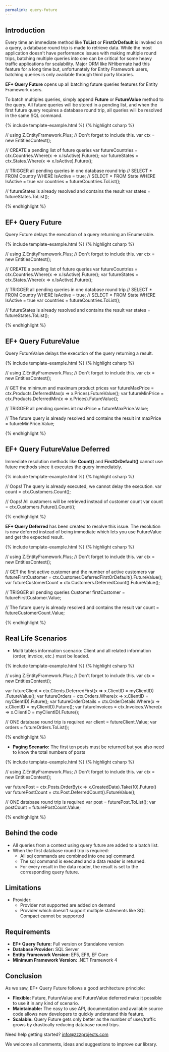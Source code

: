 ```yaml
---
permalink: query-future
---
```


## Introduction

Every time an immediate method like **ToList** or **FirstOrDefault** is invoked on a query, a database round trip is made to retrieve data. While the most application doesn't have performance issues with making multiple round trips, batching multiple queries into one can be critical for some heavy traffic applications for scalability. Major ORM like NHibernate had this feature for a long time but, unfortunately for Entity Framework users, batching queries is only available through third party libraries.

**EF+ Query Future** opens up all batching future queries features for Entity Framework users.

To batch multiples queries, simply append **Future** or **FutureValue** method to the query. All future queries will be stored in a pending list, and when the first future query requires a database round trip, all queries will be resolved in the same SQL command.

{% include template-example.html %} 
{% highlight csharp %}

// using Z.EntityFramework.Plus; // Don't forget to include this.
var ctx = new EntitiesContext();

// CREATE a pending list of future queries
var futureCountries = ctx.Countries.Where(x => x.IsActive).Future();
var futureStates = ctx.States.Where(x => x.IsActive).Future();

// TRIGGER all pending queries in one database round trip
// SELECT * FROM Country WHERE IsActive = true;
// SELECT * FROM State WHERE IsActive = true
var countries = futureCountries.ToList();

// futureStates is already resolved and contains the result
var states = futureStates.ToList();

{% endhighlight %}


## EF+ Query Future

Query Future delays the execution of a query returning an IEnumerable.

{% include template-example.html %} 
{% highlight csharp %}

// using Z.EntityFramework.Plus; // Don't forget to include this.
var ctx = new EntitiesContext();

// CREATE a pending list of future queries
var futureCountries = ctx.Countries.Where(x => x.IsActive).Future();
var futureStates = ctx.States.Where(x => x.IsActive).Future();

// TRIGGER all pending queries in one database round trip
// SELECT * FROM Country WHERE IsActive = true;
// SELECT * FROM State WHERE IsActive = true
var countries = futureCountries.ToList();

// futureStates is already resolved and contains the result
var states = futureStates.ToList();

{% endhighlight %}

## EF+ Query FutureValue

Query FutureValue delays the execution of the query returning a result.

{% include template-example.html %} 
{% highlight csharp %}

// using Z.EntityFramework.Plus; // Don't forget to include this.
var ctx = new EntitiesContext();

// GET the minimum and maximum product prices
var futureMaxPrice = ctx.Products.DeferredMax(x => x.Prices).FutureValue<int>();
var futureMinPrice = ctx.Products.DeferredMin(x => x.Prices).FutureValue<int>();

// TRIGGER all pending queries
int maxPrice = futureMaxPrice.Value;

// The future query is already resolved and contains the result
int maxPrice = futureMinPrice.Value;

{% endhighlight %}

## EF+ Query FutureValue Deferred

Immediate resolution methods like **Count()** and **FirstOrDefault()** cannot use future methods since it executes the query immediately.

{% include template-example.html %} 
{% highlight csharp %}

// Oops! The query is already executed, we cannot delay the execution.
var count = ctx.Customers.Count();

// Oops! All customers will be retrieved instead of customer count
var count = ctx.Customers.Future().Count();

{% endhighlight %}

**EF+ Query Deferred** has been created to resolve this issue. The resolution is now deferred instead of being immediate which lets you use FutureValue and get the expected result.

{% include template-example.html %} 
{% highlight csharp %}

// using Z.EntityFramework.Plus; // Don't forget to include this.
var ctx = new EntitiesContext();

// GET the first active customer and the number of active customers
var futureFirstCustomer = ctx.Customer.DeferredFirstOrDefault().FutureValue();
var futureCustomerCount = ctx.Customers.DeferredCount().FutureValue();

// TRIGGER all pending queries
Customer firstCustomer = futureFirstCustomer.Value;

// The future query is already resolved and contains the result
var count = futureCustomerCount.Value;

{% endhighlight %}

## Real Life Scenarios

 - Multi tables information scenario: Client and all related information (order, invoice, etc.) must be loaded.

{% include template-example.html %} 
{% highlight csharp %}

// using Z.EntityFramework.Plus; // Don't forget to include this.
var ctx = new EntitiesContext();

var futureClient = ctx.Clients.DeferredFirst(x => x.ClientID = myClientID)
                                 .FutureValue();
var futureOrders = ctx.Orders.Where(x => x.ClientID = myClientID).Future();
var futureOrderDetails = ctx.OrderDetails.Where(x => x.ClientID = myClientID).Future();
var futureInvoices = ctx.Invoices.Where(x => x.ClientID = myClientID).Future();

// ONE database round trip is required
var client = futureClient.Value;
var orders = futureOrders.ToList();

{% endhighlight %}

 - **Paging Scenario:** The first ten posts must be returned but you also need to know the total numbers of posts

{% include template-example.html %} 
{% highlight csharp %}

// using Z.EntityFramework.Plus; // Don't forget to include this.
var ctx = new EntitiesContext();

var futurePost = ctx.Posts.OrderBy(x => x.CreatedDate).Take(10).Future()
var futurePostCount = ctx.Post.DeferredCount().FutureValue();

// ONE database round trip is required
var post = futurePost.ToList();
var postCount = futurePostCount.Value;

{% endhighlight %}

## Behind the code

 - All queries from a context using query future are added to a batch list.
 - When the first database round trip is required:
   - All sql commands are combined into one sql command.
   - The sql command is executed and a data reader is returned.
   - For every result in the data reader, the result is set to the corresponding query future.

## Limitations

 - Provider:
   - Provider not supported are added on demand
   - Provider which doesn't support multiple statements like SQL Compact cannot be supported

## Requirements

 - **EF+ Query Future:** Full version or Standalone version
 - **Database Provider:** SQL Server
 - **Entity Framework Version:** EF5, EF6, EF Core
 - **Minimum Framework Version:** .NET Framework 4

## Conclusion

As we saw, EF+ Query Future follows a good architecture principle:

 - **Flexible:** Future, FutureValue and FutureValue deferred make it possible to use it in any kind of scenario.
 - **Maintainable:** The easy to use API, documentation and available source code allows new developers to quickly understand this feature.
 - **Scalable:** Query Future gets only better as the number of user/traffic grows by drastically reducing database round trips.

Need help getting started? [info@zzzprojects.com](mailto:info@zzzprojects.com)

We welcome all comments, ideas and suggestions to improve our library.
